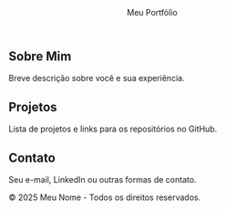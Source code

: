 <!DOCTYPE html>
<html lang="pt-br">
<head>
    <meta charset="UTF-8">
    <meta name="viewport" content="width=device-width, initial-scale=1.0">
    <title>Meu Portfólio</title>
   
</head>
<body>
    <header>
        Meu Portfólio
    </header>
    <div class="container">
        <section>
            <h2>Sobre Mim</h2>
            <p>Breve descrição sobre você e sua experiência.</p>
        </section>
        <section>
            <h2>Projetos</h2>
            <p>Lista de projetos e links para os repositórios no GitHub.</p>
        </section>
        <section>
            <h2>Contato</h2>
            <p>Seu e-mail, LinkedIn ou outras formas de contato.</p>
        </section>
    </div>
    <footer>
        &copy; 2025 Meu Nome - Todos os direitos reservados.
    </footer>
</body>
</html>
